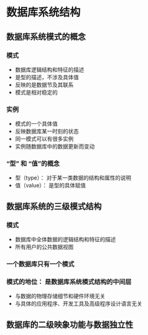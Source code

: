 # 数据库系统结构
## 数据库系统模式的概念
### 模式
- 数据库逻辑结构和特征的描述
- 是型的描述，不涉及具体值
- 反映的是数据节及其联系
- 模式是相对稳定的
### 实例
- 模式的一个具体值
- 反映数据库某一时刻的状态
- 同一模式可以有很多实例
- 实例随数据库中的数据更新而变动
### “型” 和 “值”的概念
- 型（type）： 对于某一类数据的结构和属性的说明
- 值（value）： 是型的具体赋值
## 数据库系统的三级模式结构
### 模式
- 数据库中全体数据的逻辑结构和特征的描述
- 所有用户的公共数据视图
### 一个数据库只有一个模式
### 模式的地位： 是数据库系统模式结构的中间层
- 与数据的物理存储细节和硬件环境无关
- 与具体的应用程序、开发工具及高级程序设计语言无关
## 数据库的二级映象功能与数据独立性